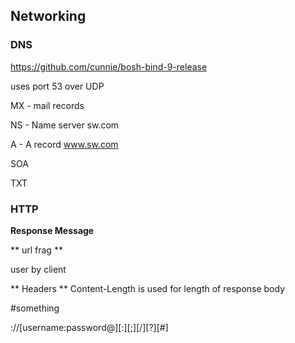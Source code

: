## Networking

### DNS

https://github.com/cunnie/bosh-bind-9-release

uses port 53 over UDP

MX - mail records

NS - Name server
sw.com

A - A record
www.sw.com

SOA

TXT

### HTTP

**Response Message**

<Status>
<response headers>
<response body>

** url frag **

user by client

** Headers **
Content-Length is used for length of response body

#something

<scheme>://[username:password@]<host>[:<port>][;<params>][/<path>][?<query>][#<frag>]
